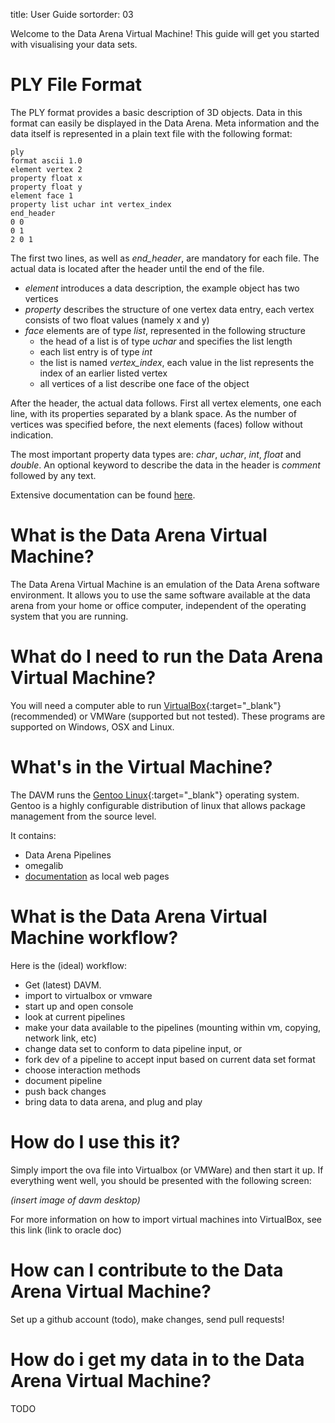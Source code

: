 title: User Guide
sortorder: 03

Welcome to the Data Arena Virtual Machine! This guide will get you started with visualising your data sets.

PLY File Format
===============

The PLY format provides a basic description of 3D objects. Data in this format can easily be displayed in the Data Arena.
Meta information and the data itself is represented in a plain text file with the following format:

	ply
	format ascii 1.0  
	element vertex 2
	property float x
	property float y
	element face 1 
	property list uchar int vertex_index
	end_header
	0 0
	0 1
	2 0 1

The first two lines, as well as *end_header*, are mandatory for each file. The actual data is located after the header until the end of the file.

* *element* introduces a data description, the example object has two vertices
* *property* describes the structure of one vertex data entry, each vertex consists of two float values (namely x and y)
* *face* elements are of type *list*, represented in the following structure
	- the head of a list is of type *uchar* and specifies the list length
	- each list entry is of type *int*
	- the list is named *vertex_index*, each value in the list represents the index of an earlier listed vertex
	- all vertices of a list describe one face of the object

After the header, the actual data follows. First all vertex elements, one each line, with its properties separated by a blank space.
As the number of vertices was specified before, the next elements (faces) follow without indication.

The most important property data types are: *char*, *uchar*, *int*, *float* and *double*.
An optional keyword to describe the data in the header is *comment* followed by any text.


Extensive documentation can be found [here](http://paulbourke.net/dataformats/ply/).


# What is the Data Arena Virtual Machine?
The Data Arena Virtual Machine is an emulation of the Data Arena software environment. It allows you to
use the same software available at the data arena from your home or office computer, independent of the
operating system that you are running.

# What do I need to run the Data Arena Virtual Machine?
You will need a computer able to run [VirtualBox](https://www.virtualbox.org){:target="_blank"}
(recommended) or VMWare (supported but not tested). These programs are supported on Windows, OSX and Linux.

# What's in the Virtual Machine?
The DAVM runs the [Gentoo Linux](https://www.gentoo.org/){:target="_blank"} operating system. Gentoo is a
highly configurable distribution of linux that allows package management from the source level.

It contains:

* Data Arena Pipelines
* omegalib
* [documentation](http://localhost:8000) as local web pages

# What is the Data Arena Virtual Machine workflow?
Here is the (ideal) workflow:

* Get (latest) DAVM.
* import to virtualbox or vmware
* start up and open console
* look at current pipelines
* make your data available to the pipelines (mounting within vm, copying, network link, etc)
* change data set to conform to data pipeline input, or
* fork dev of a pipeline to accept input based on current data set format
* choose interaction methods
* document pipeline
* push back changes
* bring data to data arena, and plug and play

# How do I use this it?
Simply import the ova file into Virtualbox (or VMWare) and then start it up. If everything went well,
you should be presented with the following screen:

*(insert image of davm desktop)*

For more information on how to import virtual machines into VirtualBox, see this link (link to oracle doc)

# How can I contribute to the Data Arena Virtual Machine?
Set up a github account (todo), make changes, send pull requests!

# How do i get my data in to the Data Arena Virtual Machine?
TODO
